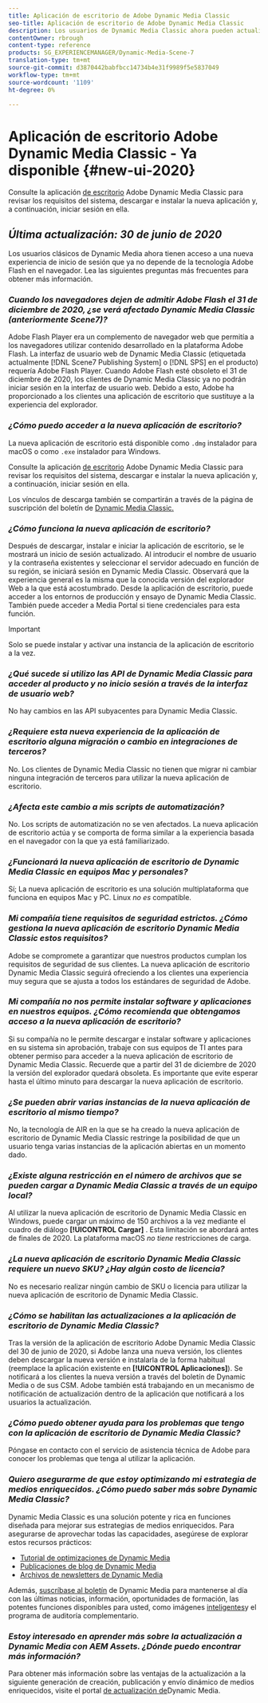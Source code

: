 ```yaml
---
title: Aplicación de escritorio de Adobe Dynamic Media Classic
seo-title: Aplicación de escritorio de Adobe Dynamic Media Classic
description: Los usuarios de Dynamic Media Classic ahora pueden actualizar completamente la interfaz de usuario. La experiencia ofrece un inicio de sesión actualizado con vínculos a recursos valiosos, además de que esta actualización ya no depende de la tecnología Adobe Flash en el navegador.
contentOwner: rbrough
content-type: reference
products: SG_EXPERIENCEMANAGER/Dynamic-Media-Scene-7
translation-type: tm+mt
source-git-commit: d3870442babfbcc14734b4e31f9989f5e5837049
workflow-type: tm+mt
source-wordcount: '1109'
ht-degree: 0%

---
```



# Aplicación de escritorio Adobe Dynamic Media Classic - Ya disponible {#new-ui-2020}

Consulte la aplicación [de escritorio](/help/dynamic-media-classic-desktop-app.md) Adobe Dynamic Media Classic para revisar los requisitos del sistema, descargar e instalar la nueva aplicación y, a continuación, iniciar sesión en ella.

## _Última actualización: 30 de junio de 2020_

Los usuarios clásicos de Dynamic Media ahora tienen acceso a una nueva experiencia de inicio de sesión que ya no depende de la tecnología Adobe Flash en el navegador. Lea las siguientes preguntas más frecuentes para obtener más información.

### **_Cuando los navegadores dejen de admitir Adobe Flash el 31 de diciembre de 2020, ¿se verá afectado Dynamic Media Classic (anteriormente Scene7)?_**

Adobe Flash Player era un complemento de navegador web que permitía a los navegadores utilizar contenido desarrollado en la plataforma Adobe Flash. La interfaz de usuario web de Dynamic Media Classic (etiquetada actualmente [!DNL Scene7 Publishing System] o [!DNL SPS] en el producto) requería Adobe Flash Player. Cuando Adobe Flash esté obsoleto el 31 de diciembre de 2020, los clientes de Dynamic Media Classic ya no podrán iniciar sesión en la interfaz de usuario web. Debido a esto, Adobe ha proporcionado a los clientes una aplicación de escritorio que sustituye a la experiencia del explorador.

### **_¿Cómo puedo acceder a la nueva aplicación de escritorio?_**

La nueva aplicación de escritorio está disponible como `.dmg` instalador para macOS o como `.exe` instalador para Windows.

Consulte la aplicación [de escritorio](/help/dynamic-media-classic-desktop-app.md) Adobe Dynamic Media Classic para revisar los requisitos del sistema, descargar e instalar la nueva aplicación y, a continuación, iniciar sesión en ella.

Los vínculos de descarga también se compartirán a través de la página de suscripción del boletín de [Dynamic Media Classic.](https://www.adobe.com/subscription/dynamic-media-newsletter.html)

### **_¿Cómo funciona la nueva aplicación de escritorio?_**

Después de descargar, instalar e iniciar la aplicación de escritorio, se le mostrará un inicio de sesión actualizado. Al introducir el nombre de usuario y la contraseña existentes y seleccionar el servidor adecuado en función de su región, se iniciará sesión en Dynamic Media Classic. Observará que la experiencia general es la misma que la conocida versión del explorador Web a la que está acostumbrado. Desde la aplicación de escritorio, puede acceder a los entornos de producción y ensayo de Dynamic Media Classic. También puede acceder a Media Portal si tiene credenciales para esta función.

>[!IMPORTANT]
>
>Solo se puede instalar y activar una instancia de la aplicación de escritorio a la vez.

### **_¿Qué sucede si utilizo las API de Dynamic Media Classic para acceder al producto y no inicio sesión a través de la interfaz de usuario web?_**

No hay cambios en las API subyacentes para Dynamic Media Classic.

### **_¿Requiere esta nueva experiencia de la aplicación de escritorio alguna migración o cambio en integraciones de terceros?_**

No. Los clientes de Dynamic Media Classic no tienen que migrar ni cambiar ninguna integración de terceros para utilizar la nueva aplicación de escritorio.

### **_¿Afecta este cambio a mis scripts de automatización?_**

No. Los scripts de automatización no se ven afectados. La nueva aplicación de escritorio actúa y se comporta de forma similar a la experiencia basada en el navegador con la que ya está familiarizado.

### **_¿Funcionará la nueva aplicación de escritorio de Dynamic Media Classic en equipos Mac y personales?_**

Sí; La nueva aplicación de escritorio es una solución multiplataforma que funciona en equipos Mac y PC. Linux *no es* compatible.

### **_Mi compañía tiene requisitos de seguridad estrictos. ¿Cómo gestiona la nueva aplicación de escritorio Dynamic Media Classic estos requisitos?_**

Adobe se compromete a garantizar que nuestros productos cumplan los requisitos de seguridad de sus clientes. La nueva aplicación de escritorio Dynamic Media Classic seguirá ofreciendo a los clientes una experiencia muy segura que se ajusta a todos los estándares de seguridad de Adobe.

### **_Mi compañía no nos permite instalar software y aplicaciones en nuestros equipos. ¿Cómo recomienda que obtengamos acceso a la nueva aplicación de escritorio?_**

Si su compañía no le permite descargar e instalar software y aplicaciones en su sistema sin aprobación, trabaje con sus equipos de TI antes para obtener permiso para acceder a la nueva aplicación de escritorio de Dynamic Media Classic. Recuerde que a partir del 31 de diciembre de 2020 la versión del explorador quedará obsoleta. Es importante que evite esperar hasta el último minuto para descargar la nueva aplicación de escritorio.

### **_¿Se pueden abrir varias instancias de la nueva aplicación de escritorio al mismo tiempo?_**

No, la tecnología de AIR en la que se ha creado la nueva aplicación de escritorio de Dynamic Media Classic restringe la posibilidad de que un usuario tenga varias instancias de la aplicación abiertas en un momento dado.

### **_¿Existe alguna restricción en el número de archivos que se pueden cargar a Dynamic Media Classic a través de un equipo local?_**

Al utilizar la nueva aplicación de escritorio de Dynamic Media Classic en Windows, puede cargar un máximo de 150 archivos a la vez mediante el cuadro de diálogo **[!UICONTROL Cargar]** . Esta limitación se abordará antes de finales de 2020. La plataforma macOS *no tiene* restricciones de carga.

### **_¿La nueva aplicación de escritorio Dynamic Media Classic requiere un nuevo SKU? ¿Hay algún costo de licencia?_**

No es necesario realizar ningún cambio de SKU o licencia para utilizar la nueva aplicación de escritorio de Dynamic Media Classic.

### **_¿Cómo se habilitan las actualizaciones a la aplicación de escritorio de Dynamic Media Classic?_**

Tras la versión de la aplicación de escritorio Adobe Dynamic Media Classic del 30 de junio de 2020, si Adobe lanza una nueva versión, los clientes deben descargar la nueva versión e instalarla de la forma habitual (reemplace la aplicación existente en **[!UICONTROL Aplicaciones]**). Se notificará a los clientes la nueva versión a través del boletín de Dynamic Media o de sus CSM. Adobe también está trabajando en un mecanismo de notificación de actualización dentro de la aplicación que notificará a los usuarios la actualización.

### **_¿Cómo puedo obtener ayuda para los problemas que tengo con la aplicación de escritorio de Dynamic Media Classic?_**

Póngase en contacto con el servicio de asistencia técnica de Adobe para conocer los problemas que tenga al utilizar la aplicación.

### **_Quiero asegurarme de que estoy optimizando mi estrategia de medios enriquecidos. ¿Cómo puedo saber más sobre Dynamic Media Classic?_**

Dynamic Media Classic es una solución potente y rica en funciones diseñada para mejorar sus estrategias de medios enriquecidos. Para asegurarse de aprovechar todas las capacidades, asegúrese de explorar estos recursos prácticos:

* [Tutorial de optimizaciones de Dynamic Media](https://docs.adobe.com/content/help/en/experience-manager-learn/dynamic-media-classic-tutorial/overview.html)
* [Publicaciones de blog de Dynamic Media](https://theblog.adobe.com/tag/dynamic-media/)
* [Archivos de newsletters de Dynamic Media](https://docs.adobe.com/content/help/en/dynamic-media-classic/using/dynamic-media-newsletter.html)

Además, [suscríbase al boletín](https://www.adobe.com/subscription/dynamic-media-newsletter.html) de Dynamic Media para mantenerse al día con las últimas noticias, información, oportunidades de formación, las potentes funciones disponibles para usted, como imágenes [inteligentes](https://helpx.adobe.com/experience-manager/6-3/assets/using/imaging-faq.html)y el programa de auditoría complementario.

### **_Estoy interesado en aprender más sobre la actualización a Dynamic Media con AEM Assets. ¿Dónde puedo encontrar más información?_**

Para obtener más información sobre las ventajas de la actualización a la siguiente generación de creación, publicación y envío dinámico de medios enriquecidos, visite el portal [de actualización de](http://exploreadobe.com/dynamic-media-upgrade/)Dynamic Media.


<!-- SAVE - OLD LINK TO BEST PRACTICES GUIDE IN PDF https://www.adobe.com/content/dam/www/us/en/marketing/experience-manager-assets/dynamic-media/adobe-dynamic-media-classic-best-practices-guide.pdf -->

